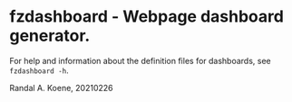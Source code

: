# fzdashboard - Webpage dashboard generator.

For help and information  about the definition files for dashboards, see `fzdashboard -h`.

Randal A. Koene, 20210226
